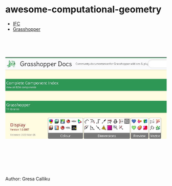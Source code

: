 # awesome-computational-geometry



- [IFC](https://help.autodesk.com/view/RVT/2023/ENU/?guid=GUID-6708CFD6-0AD7-461F-ADE8-6527423EC895)
- [Grasshopper](https://grasshopperdocs.com/)
<br>
<br>
<br>

![Grasshopper image](images/GC_Grasshopper.JPG)


<br>
<br>
<br>
<br>
<br>





Author: Gresa Calliku
